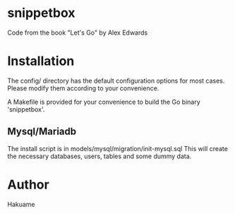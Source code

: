 # snippetbox
Code from the book "Let's Go" by Alex Edwards

# Installation

The config/ directory has the default configuration options for most cases. Please modify them 
according to your convenience.


A Makefile is provided for your convenience to build the Go binary 'snippetbox'.

## Mysql/Mariadb
The install script is in models/mysql/migration/init-mysql.sql
This will create the necessary databases, users, tables and some dummy data.


# Author
Hakuame

